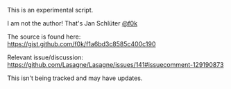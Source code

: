 This is an experimental script.

I am not the author! That's Jan Schlüter [@f0k](https://github.com/f0k/)

The source is found here: https://gist.github.com/f0k/f1a6bd3c8585c400c190

Relevant issue/discussion: https://github.com/Lasagne/Lasagne/issues/141#issuecomment-129190873

This isn't being tracked and may have updates.